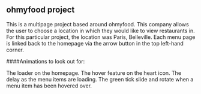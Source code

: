 ## ohmyfood project

This is a multipage project based around ohmyfood. This company allows the user to choose a location in which they would like to view restaurants in. For this particular project, the location was Paris, Belleville. Each menu page is linked back to the homepage via the arrow button in the top left-hand corner.

####Animations to look out for:

The loader on the homepage.
The hover feature on the heart icon.
The delay as the menu items are loading.
The green tick slide and rotate when a menu item has been hovered over.

